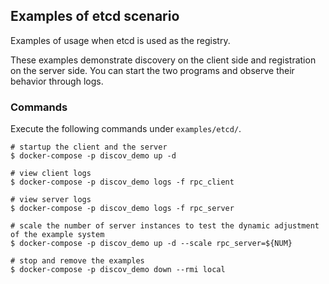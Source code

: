 ## Examples of etcd scenario

Examples of usage when etcd is used as the registry.

These examples demonstrate discovery on the client side and registration on the server side.
You can start the two programs and observe their behavior through logs.

### Commands

Execute the following commands under `examples/etcd/`.

```
# startup the client and the server
$ docker-compose -p discov_demo up -d

# view client logs
$ docker-compose -p discov_demo logs -f rpc_client

# view server logs
$ docker-compose -p discov_demo logs -f rpc_server

# scale the number of server instances to test the dynamic adjustment of the example system
$ docker-compose -p discov_demo up -d --scale rpc_server=${NUM}

# stop and remove the examples 
$ docker-compose -p discov_demo down --rmi local
```
